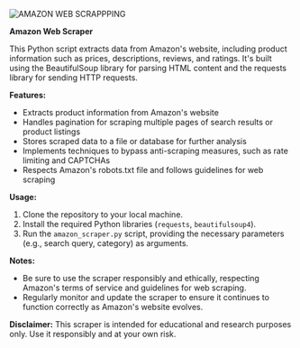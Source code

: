 ![AMAZON WEB SCRAPPPING](https://github.com/sandhya71/AmazonWebScraper/assets/53564959/e2b05449-dcad-4aae-9d12-ce1d91fa4dcf)

**Amazon Web Scraper**

This Python script extracts data from Amazon's website, including product information such as prices, descriptions, reviews, and ratings. It's built using the BeautifulSoup library for parsing HTML content and the requests library for sending HTTP requests.

**Features:**
- Extracts product information from Amazon's website
- Handles pagination for scraping multiple pages of search results or product listings
- Stores scraped data to a file or database for further analysis
- Implements techniques to bypass anti-scraping measures, such as rate limiting and CAPTCHAs
- Respects Amazon's robots.txt file and follows guidelines for web scraping

**Usage:**
1. Clone the repository to your local machine.
2. Install the required Python libraries (`requests`, `beautifulsoup4`).
3. Run the `amazon_scraper.py` script, providing the necessary parameters (e.g., search query, category) as arguments.

**Notes:**
- Be sure to use the scraper responsibly and ethically, respecting Amazon's terms of service and guidelines for web scraping.
- Regularly monitor and update the scraper to ensure it continues to function correctly as Amazon's website evolves.

**Disclaimer:**
This scraper is intended for educational and research purposes only. Use it responsibly and at your own risk.
